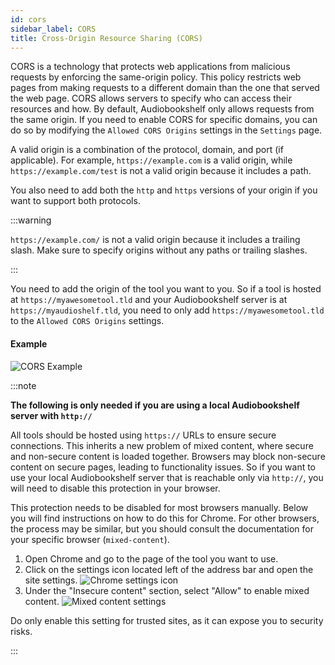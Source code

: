 ```yaml
---
id: cors
sidebar_label: CORS
title: Cross-Origin Resource Sharing (CORS)
---
```


CORS is a technology that protects web applications from malicious requests by enforcing the same-origin policy. This policy restricts web pages from making requests to a different domain than the one that served the web page. CORS allows servers to specify who can access their resources and how.
By default, Audiobookshelf only allows requests from the same origin. If you need to enable CORS for specific domains, you can do so by modifying the `Allowed CORS Origins` settings in the `Settings` page.

A valid origin is a combination of the protocol, domain, and port (if applicable). For example, `https://example.com` is a valid origin, while `https://example.com/test` is not a valid origin because it includes a path.

You also need to add both the `http` and `https` versions of your origin if you want to support both protocols.

:::warning

`https://example.com/` is not a valid origin because it includes a trailing slash. Make sure to specify origins without any paths or trailing slashes.

:::

You need to add the origin of the tool you want to you. So if a tool is hosted at `https://myawesometool.tld` and your Audiobookshelf server is at `https://myaudioshelf.tld`, you need to only add `https://myawesometool.tld` to the `Allowed CORS Origins` settings.

#### Example

![CORS Example](/pages/server-management/CORS.png)

:::note

**The following is only needed if you are using a local Audiobookshelf server with `http://`**

All tools should be hosted using `https://` URLs to ensure secure connections. This inherits a new problem of mixed content, where secure and non-secure content is loaded together. Browsers may block non-secure content on secure pages, leading to functionality issues. So if you want to use your local Audiobookshelf server that is reachable only via `http://`, you will need to disable this protection in your browser.

This protection needs to be disabled for most browsers manually. Below you will find instructions on how to do this for Chrome. For other browsers, the process may be similar, but you should consult the documentation for your specific browser (`mixed-content`).

1. Open Chrome and go to the page of the tool you want to use.
2. Click on the settings icon located left of the address bar and open the site settings.
![Chrome settings icon](/pages/server-management/chrome-site-settings.png)
3. Under the "Insecure content" section, select "Allow" to enable mixed content.
![Mixed content settings](/pages/server-management/chrome-allow-insecure.png)

Do only enable this setting for trusted sites, as it can expose you to security risks.

:::
